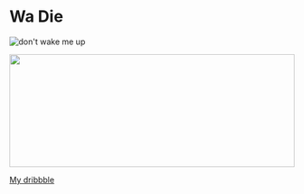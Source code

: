 
# Wa Die 

![don't wake me up](https://user-images.githubusercontent.com/46634285/116016786-394cb680-a62d-11eb-8b56-61866a9ac07b.jpg)

<img width="100%" height="200" src="https://github-readme-stats.vercel.app/api?username=Wadie-ess&show_icons=true&theme=dracula">


[My dribbble](https://dribbble.com/wadieess) 
